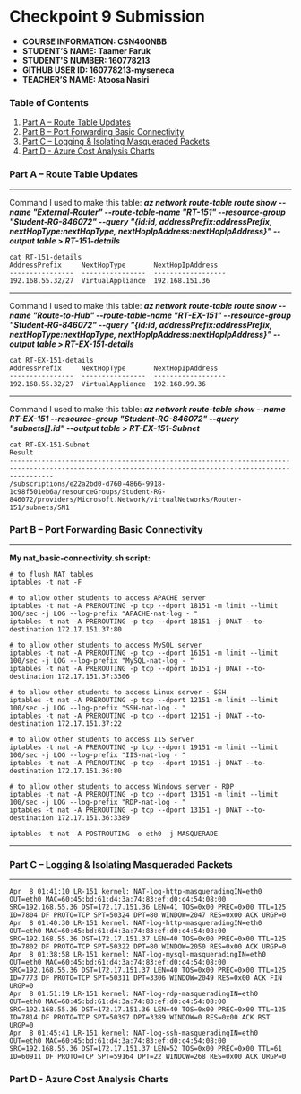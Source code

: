 # Checkpoint 9 Submission

- **COURSE INFORMATION: CSN400NBB**
- **STUDENT’S NAME: Taamer Faruk**
- **STUDENT'S NUMBER: 160778213**
- **GITHUB USER ID: 160778213-myseneca**
- **TEACHER’S NAME: Atoosa Nasiri**

### Table of Contents

1. [Part A – Route Table Updates](#header1)
2. [Part B – Port Forwarding Basic Connectivity](#header2)
3. [Part C – Logging & Isolating Masqueraded Packets](#header3)
4. [Part D - Azure Cost Analysis Charts](#haeder4)

### Part A – Route Table Updates
---
Command I used to make this table: ***az network route-table route show --name "External-Router" --route-table-name "RT-151" --resource-group "Student-RG-846072" --query "{id:id, addressPrefix:addressPrefix, nextHopType:nextHopType, nextHopIpAddress:nextHopIpAddress}" --output table > RT-151-details***
```
cat RT-151-details 
AddressPrefix     NextHopType       NextHopIpAddress
----------------  ----------------  ------------------
192.168.55.32/27  VirtualAppliance  192.168.151.36
```
---
Command I used to make this table: ***az network route-table route show --name "Route-to-Hub" --route-table-name "RT-EX-151" --resource-group "Student-RG-846072" --query "{id:id, addressPrefix:addressPrefix, nextHopType:nextHopType, nextHopIpAddress:nextHopIpAddress}" --output table > RT-EX-151-details***
```
cat RT-EX-151-details 
AddressPrefix     NextHopType       NextHopIpAddress
----------------  ----------------  ------------------
192.168.55.32/27  VirtualAppliance  192.168.99.36
```
--- 
Command I used to make this table: ***az network route-table show --name RT-EX-151 --resource-group "Student-RG-846072" --query "subnets[].id" --output table > RT-EX-151-Subnet***
```
cat RT-EX-151-Subnet 
Result
-------------------------------------------------------------------------------------------------------------------------------------------------------
/subscriptions/e22a2bd0-d760-4866-9918-1c98f501eb6a/resourceGroups/Student-RG-846072/providers/Microsoft.Network/virtualNetworks/Router-151/subnets/SN1
```
### Part B – Port Forwarding Basic Connectivity
---
**My nat_basic-connectivity.sh script:**
```
# to flush NAT tables
iptables -t nat -F

# to allow other students to access APACHE server
iptables -t nat -A PREROUTING -p tcp --dport 18151 -m limit --limit 100/sec -j LOG --log-prefix "APACHE-nat-log - "
iptables -t nat -A PREROUTING -p tcp --dport 18151 -j DNAT --to-destination 172.17.151.37:80

# to allow other students to access MySQL server
iptables -t nat -A PREROUTING -p tcp --dport 16151 -m limit --limit 100/sec -j LOG --log-prefix "MySQL-nat-log - "
iptables -t nat -A PREROUTING -p tcp --dport 16151 -j DNAT --to-destination 172.17.151.37:3306

# to allow other students to access Linux server - SSH
iptables -t nat -A PREROUTING -p tcp --dport 12151 -m limit --limit 100/sec -j LOG --log-prefix "SSH-nat-log - "
iptables -t nat -A PREROUTING -p tcp --dport 12151 -j DNAT --to-destination 172.17.151.37:22

# to allow other students to access IIS server
iptables -t nat -A PREROUTING -p tcp --dport 19151 -m limit --limit 100/sec -j LOG --log-prefix "IIS-nat-log - "
iptables -t nat -A PREROUTING -p tcp --dport 19151 -j DNAT --to-destination 172.17.151.36:80

# to allow other students to access Windows server - RDP
iptables -t nat -A PREROUTING -p tcp --dport 13151 -m limit --limit 100/sec -j LOG --log-prefix "RDP-nat-log - "
iptables -t nat -A PREROUTING -p tcp --dport 13151 -j DNAT --to-destination 172.17.151.36:3389

iptables -t nat -A POSTROUTING -o eth0 -j MASQUERADE
```
---

### Part C – Logging & Isolating Masqueraded Packets
---
```
Apr  8 01:41:10 LR-151 kernel: NAT-log-http-masqueradingIN=eth0 OUT=eth0 MAC=60:45:bd:61:d4:3a:74:83:ef:d0:c4:54:08:00 SRC=192.168.55.36 DST=172.17.151.36 LEN=41 TOS=0x00 PREC=0x00 TTL=125 ID=7804 DF PROTO=TCP SPT=50324 DPT=80 WINDOW=2047 RES=0x00 ACK URGP=0
Apr  8 01:40:30 LR-151 kernel: NAT-log-http-masqueradingIN=eth0 OUT=eth0 MAC=60:45:bd:61:d4:3a:74:83:ef:d0:c4:54:08:00 SRC=192.168.55.36 DST=172.17.151.37 LEN=40 TOS=0x00 PREC=0x00 TTL=125 ID=7802 DF PROTO=TCP SPT=50322 DPT=80 WINDOW=2050 RES=0x00 ACK URGP=0
Apr  8 01:38:58 LR-151 kernel: NAT-log-mysql-masqueradingIN=eth0 OUT=eth0 MAC=60:45:bd:61:d4:3a:74:83:ef:d0:c4:54:08:00 SRC=192.168.55.36 DST=172.17.151.37 LEN=40 TOS=0x00 PREC=0x00 TTL=125 ID=7773 DF PROTO=TCP SPT=50311 DPT=3306 WINDOW=2049 RES=0x00 ACK FIN URGP=0
Apr  8 01:51:19 LR-151 kernel: NAT-log-rdp-masqueradingIN=eth0 OUT=eth0 MAC=60:45:bd:61:d4:3a:74:83:ef:d0:c4:54:08:00 SRC=192.168.55.36 DST=172.17.151.36 LEN=40 TOS=0x00 PREC=0x00 TTL=125 ID=7814 DF PROTO=TCP SPT=50397 DPT=3389 WINDOW=0 RES=0x00 ACK RST URGP=0
Apr  8 01:45:41 LR-151 kernel: NAT-log-ssh-masqueradingIN=eth0 OUT=eth0 MAC=60:45:bd:61:d4:3a:74:83:ef:d0:c4:54:08:00 SRC=192.168.55.36 DST=172.17.151.37 LEN=52 TOS=0x00 PREC=0x00 TTL=61 ID=60911 DF PROTO=TCP SPT=59164 DPT=22 WINDOW=268 RES=0x00 ACK URGP=0
```

### Part D - Azure Cost Analysis Charts

